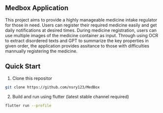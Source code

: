## Medbox Application

This project aims to provide a highly manageable medicine intake regulator for those in need. Users can register their required medicine easily and get daily notifications at desired times. During medicine registration, users can use multiple images of the medicine container as input. Through using OCR to extract disordered texts and GPT to summarize the key properties in given order, the application provides assitance to those with difficulties mannually registering the medicine. 

## Quick Start
1. Clone this repositor
```bash
git clone https://github.com/nsry123/MedBox
```
2.  Build and run using flutter (latest stable channel required)

```bash
flutter run --profile
```

